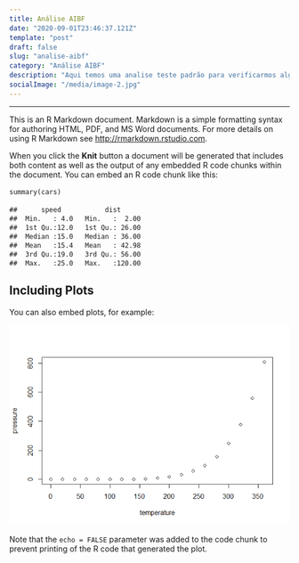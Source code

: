 ```yaml
---
title: Análise AIBF
date: "2020-09-01T23:46:37.121Z"
template: "post"
draft: false
slug: "analise-aibf"
category: "Análise AIBF"
description: "Aqui temos uma analise teste padrão para verificarmos algumas questões interessantes sobre o site. Enquanto escrevo essa descrição, está sendo instalado em meu computador o PostgreSQL"
socialImage: "/media/image-2.jpg"
---
```

----------

This is an R Markdown document. Markdown is a simple formatting syntax
for authoring HTML, PDF, and MS Word documents. For more details on
using R Markdown see
<a href="http://rmarkdown.rstudio.com" class="uri">http://rmarkdown.rstudio.com</a>.

When you click the **Knit** button a document will be generated that
includes both content as well as the output of any embedded R code
chunks within the document. You can embed an R code chunk like this:

    summary(cars)

    ##      speed           dist       
    ##  Min.   : 4.0   Min.   :  2.00  
    ##  1st Qu.:12.0   1st Qu.: 26.00  
    ##  Median :15.0   Median : 36.00  
    ##  Mean   :15.4   Mean   : 42.98  
    ##  3rd Qu.:19.0   3rd Qu.: 56.00  
    ##  Max.   :25.0   Max.   :120.00

Including Plots
---------------

You can also embed plots, for example:

![](Analise-AIBF_files/figure-markdown_strict/pressure-1.png)

Note that the `echo = FALSE` parameter was added to the code chunk to
prevent printing of the R code that generated the plot.